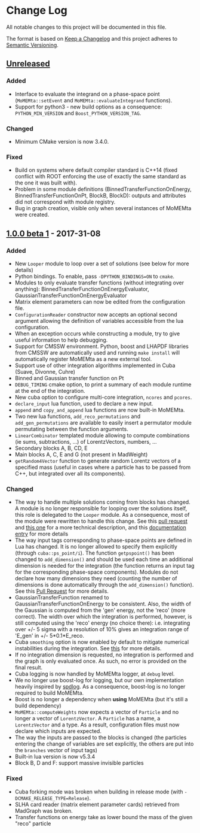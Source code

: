 # Change Log
All notable changes to this project will be documented in this file.

The format is based on [Keep a Changelog](http://keepachangelog.com/) 
and this project adheres to [Semantic Versioning](http://semver.org/).

## [Unreleased]

### Added
 - Interface to evaluate the integrand on a phase-space point (`MoMEMta::setEvent` and `MoMEMta::evaluateIntegrand` functions).
 - Support for python3 - new build options as a consequence: `PYTHON_MIN_VERSION` and `Boost_PYTHON_VERSION_TAG`.

### Changed
 - Minimum CMake version is now 3.4.0.

### Fixed
 - Build on systems where default compiler standard is C++14 (fixed conflict with ROOT enforcing the use of exactly the same standard as the one it was built with).
 - Problem in some module definitions (BinnedTransferFunctionOnEnergy, BinnedTransferFunctionOnPt, BlockB, BlockD): outputs and attributes did not correspond with module registry.
 - Bug in graph creation, visible only when several instances of MoMEMta were created.

## [1.0.0 beta 1] - 2017-31-08
### Added
 - New `Looper` module to loop over a set of solutions (see below for more details)
 - Python bindings. To enable, pass `-DPYTHON_BINDINGS=ON` to `cmake`.
 - Modules to only evaluate transfer functions (without integrating over anything): BinnedTransferFunctionOnEnergyEvaluator, GaussianTransferFunctionOnEnergyEvaluator
 - Matrix element parameters can now be edited from the configuration file.
 - `ConfigurationReader` constructor now accepts an optional second argument allowing the definition of variables accessible from the lua configuration. 
 - When an exception occurs while constructing a module, try to give useful information to help debugging.
 - Support for CMSSW environment. Python, boost and LHAPDF libraries from CMSSW are automatically used and running `make install` will automatically register MoMEMta as a new external tool.
 - Support use of other integration algorithms implemented in Cuba (Suave, Divonne, Cuhre)
 - Binned and Gaussian transfer function on Pt
 - `DEBUG_TIMING` cmake option, to print a summary of each module runtime at the end of the integration.
 - New cuba option to configure multi-core integration, `ncores` and `pcores`.
 - `declare_input` lua function, used to declare a new input.
 - `append` and `copy_and_append` lua functions are now built-in MoMEMta.
 - Two new lua functions, `add_reco_permutations` and `add_gen_permutations` are available to easily insert a permutator module permutating between the function arguments. 
 - `LinearCombinator` templated module allowing to compute combinations (ie sums, subtractions, ...) of LorentzVectors, numbers, ...
 - Secondary blocks A, B, CD, E
 - Main blocks A, C, E and G (not present in MadWeight)
 - `getRandom4Vector` function to generate random Lorentz vectors of a specified mass (useful in cases where a particle has to be passed from C++, but integrated over all its components).

### Changed
 - The way to handle multiple solutions coming from blocks has changed. A module is no longer responsible for looping over the solutions itself, this role is delegated to the `Looper` module. As a consequence, most of the module were rewritten to handle this change. See this [pull request](https://github.com/MoMEMta/MoMEMta/pull/69) and [this one](https://github.com/MoMEMta/MoMEMta/pull/91) for a more technical description, and this [documentation entry](http://momemta.github.io/) for more details
 - The way input tags corresponding to phase-space points are defined in Lua has changed. It is no longer allowed to specify them explicitly (through `cuba::ps_point/i`). The function `getpspoint()` has been changed to `add_dimension()` and should be used each time an additional dimension is needed for the integration (the function returns an input tag for the corresponding phase-space components). Modules do not declare how many dimensions they need (counting the number of dimensions is done automatically through the `add_dimension()` function). See this [Pull Request](https://github.com/MoMEMta/MoMEMta/pull/82) for more details.
 - GaussianTransferFunction renamed to GaussianTransferFunctionOnEnergy to be consistent. Also, the width of the Gaussian is computed from the 'gen' energy, not the 'reco' (more correct). The width over which the integration is performed, however, is still computed using the 'reco' energy (no choice there): i.e. integrating over +/- 5 sigma with a resolution of 10% gives an integration range of 'E_gen' in +/- 5\*0.1\*E_reco.
 - Cuba `smoothing` option is now enabled by default to mitigate numerical instabilities during the integration. See [this](https://github.com/MoMEMta/MoMEMta/pull/91) for more details.
 - If no integration dimension is requested, no integration is performed and the graph is only evaluated once. As such, no error is provided on the final result.
 - Cuba logging is now handled by MoMEMta logger, at `debug` level.
 - We no longer use boost-log for logging, but our own implementation heavily inspired by [spdlog](https://github.com/gabime/spdlog). As a consequence, boost-log is no longer required to build MoMEMta.
 - Boost is no longer a dependency when **using** MoMEMta (but it's still a build dependency)
 - `MoMEMta::computeWeights` now expects a vector of `Particle` and no longer a vector of `LorentzVector`. A `Particle` has a name, a `LorentzVector` and a type. As a result, configuration files must now declare which inputs are expected.
 - The way the inputs are passed to the blocks is changed (the particles entering the change of variables are set explicitly, the others are put into the `branches` vector of input tags)
 - Built-in lua version is now v5.3.4
 - Block B, D and F: support massive invisible particles

### Fixed
 - Cuba forking mode was broken when building in release mode (with `-DCMAKE_RELEASE_TYPE=Release`).
 - SLHA card reader (matrix element parameter cards) retrieved from MadGraph was broken.
 - Transfer functions on energy take as lower bound the mass of the given "reco" particle


[Unreleased]: https://github.com/MoMEMta/MoMEMta/compare/v1.0.0-beta.1...HEAD
[1.0.0 beta 1]: https://github.com/MoMEMta/MoMEMta/compare/v0.1.0...v1.0.0-beta.1
